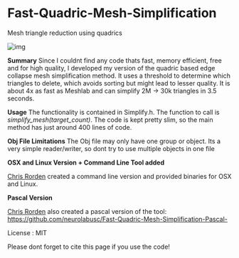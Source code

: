 # Fast-Quadric-Mesh-Simplification
Mesh triangle reduction using quadrics

![img](https://github.com/sp4cerat/Fast-Quadric-Mesh-Simplification/blob/master/screenshot.png?raw=true)

**Summary** Since I couldnt find any code thats fast, memory efficient, free and for high quality, I developed my version of the quadric based edge collapse mesh simplification method. It uses a threshold to determine which triangles to delete, which avoids sorting but might lead to lesser quality. It is about 4x as fast as Meshlab and can simplify 2M -> 30k triangles in 3.5 seconds.

**Usage** The functionality is contained in Simplify.h. The function to call is *simplify_mesh(target_count)*. The code is kept pretty slim, so the main method has just around 400 lines of code. 

**Obj File Limitations** The Obj file may only have one group or object. Its a very simple reader/writer, so dont try to use multiple objects in one file

**OSX and Linux Version + Command Line Tool added**

[Chris Rorden](https://github.com/neurolabusc) created a command line version and provided binaries for OSX and Linux.

**Pascal Version**

[Chris Rorden](https://github.com/neurolabusc) also created a pascal version of the tool:
https://github.com/neurolabusc/Fast-Quadric-Mesh-Simplification-Pascal-

License : MIT

Please dont forget to cite this page if you use the code!
